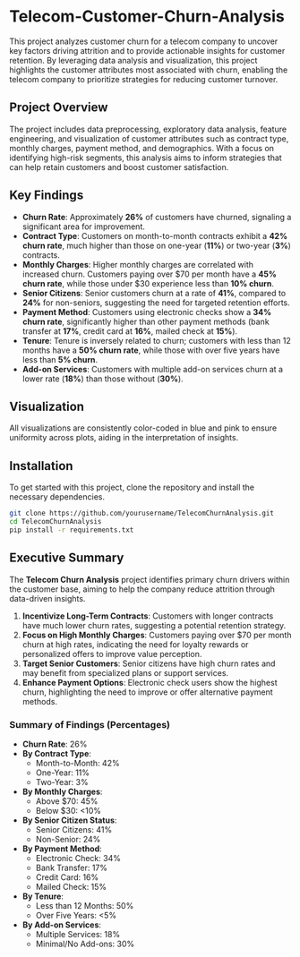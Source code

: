 # Telecom-Customer-Churn-Analysis

This project analyzes customer churn for a telecom company to uncover key factors driving attrition and to provide actionable insights for customer retention. By leveraging data analysis and visualization, this project highlights the customer attributes most associated with churn, enabling the telecom company to prioritize strategies for reducing customer turnover.

## Project Overview

The project includes data preprocessing, exploratory data analysis, feature engineering, and visualization of customer attributes such as contract type, monthly charges, payment method, and demographics. With a focus on identifying high-risk segments, this analysis aims to inform strategies that can help retain customers and boost customer satisfaction.

## Key Findings

- **Churn Rate**: Approximately **26%** of customers have churned, signaling a significant area for improvement.
- **Contract Type**: Customers on month-to-month contracts exhibit a **42% churn rate**, much higher than those on one-year (**11%**) or two-year (**3%**) contracts.
- **Monthly Charges**: Higher monthly charges are correlated with increased churn. Customers paying over $70 per month have a **45% churn rate**, while those under $30 experience less than **10% churn**.
- **Senior Citizens**: Senior customers churn at a rate of **41%**, compared to **24%** for non-seniors, suggesting the need for targeted retention efforts.
- **Payment Method**: Customers using electronic checks show a **34% churn rate**, significantly higher than other payment methods (bank transfer at **17%**, credit card at **16%**, mailed check at **15%**).
- **Tenure**: Tenure is inversely related to churn; customers with less than 12 months have a **50% churn rate**, while those with over five years have less than **5% churn**.
- **Add-on Services**: Customers with multiple add-on services churn at a lower rate (**18%**) than those without (**30%**).

## Visualization

All visualizations are consistently color-coded in blue and pink to ensure uniformity across plots, aiding in the interpretation of insights.

## Installation

To get started with this project, clone the repository and install the necessary dependencies.

```bash
git clone https://github.com/yourusername/TelecomChurnAnalysis.git
cd TelecomChurnAnalysis
pip install -r requirements.txt
```
## Executive Summary

The **Telecom Churn Analysis** project identifies primary churn drivers within the customer base, aiming to help the company reduce attrition through data-driven insights.

1. **Incentivize Long-Term Contracts**: Customers with longer contracts have much lower churn rates, suggesting a potential retention strategy.
2. **Focus on High Monthly Charges**: Customers paying over $70 per month churn at high rates, indicating the need for loyalty rewards or personalized offers to improve value perception.
3. **Target Senior Customers**: Senior citizens have high churn rates and may benefit from specialized plans or support services.
4. **Enhance Payment Options**: Electronic check users show the highest churn, highlighting the need to improve or offer alternative payment methods.

### Summary of Findings (Percentages)

- **Churn Rate**: 26%
- **By Contract Type**:
  - Month-to-Month: 42%
  - One-Year: 11%
  - Two-Year: 3%
- **By Monthly Charges**:
  - Above $70: 45%
  - Below $30: <10%
- **By Senior Citizen Status**:
  - Senior Citizens: 41%
  - Non-Senior: 24%
- **By Payment Method**:
  - Electronic Check: 34%
  - Bank Transfer: 17%
  - Credit Card: 16%
  - Mailed Check: 15%
- **By Tenure**:
  - Less than 12 Months: 50%
  - Over Five Years: <5%
- **By Add-on Services**:
  - Multiple Services: 18%
  - Minimal/No Add-ons: 30%
